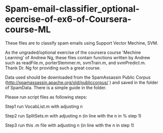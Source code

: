 # Spam-email-classifier_optional-ecercise-of-ex6-of-Coursera-course-ML
These files are to classify spam emails using Support Vector Mechine, SVM.

As the ungraded/optional exercise of the coursera course 'Mechine Learning' of Andrew Ng, these files contain functions written by Andrew such as readFile.m, porterStemmer.m, svmTrain.m, and svmPredict.m. Thank Dr. Ng for providing such a great course.

Data used should be downloaded from the SpamAssassin Public Corpus (http://spamassassin.apache.org/old/publiccorpus/ ) and saved in the folder of SpamData. There is a simple guide in the folder.

Please run script files as following steps:

Step1 run VocabList.m with adjusting n

Step2 run SplitSets.m with adjusting n (in line with the n in % step 1)

Step3 run this .m file with adjusting n (in line with the n in step 1)
